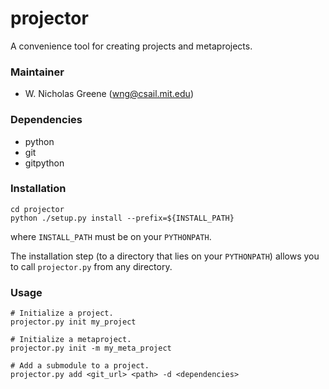 # projector
A convenience tool for creating projects and metaprojects.

### Maintainer
- W. Nicholas Greene (wng@csail.mit.edu)

### Dependencies
- python
- git
- gitpython

### Installation
```
cd projector
python ./setup.py install --prefix=${INSTALL_PATH}
```
where `INSTALL_PATH` must be on your `PYTHONPATH`.

The installation step (to a directory that lies on your `PYTHONPATH`)
allows you to call `projector.py` from any directory.

### Usage
```
# Initialize a project.
projector.py init my_project

# Initialize a metaproject.
projector.py init -m my_meta_project

# Add a submodule to a project.
projector.py add <git_url> <path> -d <dependencies>
```
